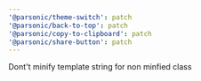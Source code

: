 ```yaml
---
'@parsonic/theme-switch': patch
'@parsonic/back-to-top': patch
'@parsonic/copy-to-clipboard': patch
'@parsonic/share-button': patch
---
```


Dont't minify template string for non minfied class
